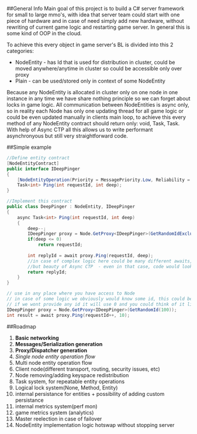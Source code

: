 ##General Info
Main goal of this project is to build a C# server framework for small to large mmo's,
with idea that server team could start with one piece of hardware and in case of need simply add new hardware,
without rewriting of current game logic and restarting game server.
In general this is some kind of OOP in the cloud.

To achieve this every object in game server's BL is divided into this 2 categories:

+ NodeEntity - has Id that is used for distribution in cluster, could be moved anywhere/anytime in cluster so could be accessible only over proxy
+ Plain - can be used/stored only in context of some NodeEntity

Because any NodeEntity is allocated in cluster only on one node in one instance in any time we have share nothing principle so we can forget about locks in game logic.
All communication between NodeEntities is async only, so in reality each Node has only one updating thread for all game logic or could be even updated manually in clients main loop,
to achieve this every method of any NodeEntity contract should return only: void, Task, Task<Reply>.
With help of Async CTP all this allows us to write performant asynchronyous but still very straightforward code.

##Simple example
``` C#
//Define entity contract
[NodeEntityContract]
public interface IDeepPinger
{
	[NodeEntityOperation(Priority = MessagePriority.Low, Reliability = MessageReliability.Unreliable)]
	Task<int> Ping(int requestId, int deep);
}

//Implement this contract
public class DeepPinger : NodeEntity, IDeepPinger
{
	async Task<int> Ping(int requestId, int deep)
	{
		deep--;
		IDeepPinger proxy = Node.GetProxy<IDeepPinger>(GetRandomIdExcludingOurs(100, Id));
		if(deep <= 0)
			return requestId;
		
		int replyId = await proxy.Ping(requestId, deep);
		//in case of complex logic here could be many different awaits,
		//but beauty of Async CTP  - even in that case, code would look straightforward
		return replyId;
	}
}

// use in any place where you have access to Node
// in case of some logic we obviously would know some id, this could be id of character, npc or anything else
// if we wont provide any id it will use 0 and you could think of it like singleton entity
IDeepPinger proxy = Node.GetProxy<IDeepPinger>(GetRandomId(100));
int result = await proxy.Ping(requestId++, 10);
```
##Roadmap
1. **Basic networking**
2. **Messages/Serialization generation**
3. **Proxy/Dispatcher generation**
4. *Single node entity operation flow*
5. Multi node entity operation flow
6. Client node(different transport, routing, security issues, etc) 
7. Node removing/adding keyspace redistribution 
8. Task system, for repeatable entity operations
9. Logical lock system(None, Method, Entity)
10. internal persistance for entities + possibility of adding custom persistance
11. internal metrics system(perf mon)
12. game metrics system (analytics)
13. Master reelection in case of failover
14. NodeEntity implementation logic hotswap without stopping server





